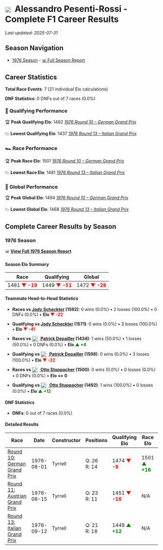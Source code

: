 # <img src="https://upload.wikimedia.org/wikipedia/commons/0/03/Flag_of_Italy.svg" alt="Italy" width="20" height="auto" style="vertical-align: middle; margin-right: 5px;" onerror="this.outerHTML='🇮🇹'; this.style.marginRight='5px';"/> Alessandro Pesenti-Rossi - Complete F1 Career Results

*Last updated: 2025-07-31*

## Season Navigation

- [1976 Season](#1976-season) - [📊 Full Season Report](../seasons/1976-season-report)

## Career Statistics

**Total Race Events**: 7 (21 individual Elo calculations)

**DNF Statistics**: 0 DNFs out of 7 races (0.0%)

### 🏁 Qualifying Performance

🏆 **Peak Qualifying Elo**: 1482
   *[1976 Round 10 – German Grand Prix](../seasons/1976-season-report#round-10-german-grand-prix)*

📉 **Lowest Qualifying Elo**: 1437
   *[1976 Round 13 – Italian Grand Prix](../seasons/1976-season-report#round-13-italian-grand-prix)*

### 🏎️ Race Performance

🏆 **Peak Race Elo**: 1501
   *[1976 Round 10 – German Grand Prix](../seasons/1976-season-report#round-10-german-grand-prix)*

📉 **Lowest Race Elo**: 1481
   *[1976 Round 13 – Italian Grand Prix](../seasons/1976-season-report#round-13-italian-grand-prix)*

### 🌟 Global Performance

🏆 **Peak Global Elo**: 1494
   *[1976 Round 10 – German Grand Prix](../seasons/1976-season-report#round-10-german-grand-prix)*

📉 **Lowest Global Elo**: 1468
   *[1976 Round 13 – Italian Grand Prix](../seasons/1976-season-report#round-13-italian-grand-prix)*


## Complete Career Results by Season

### 1976 Season

📊 **[View Full 1976 Season Report](../seasons/1976-season-report)**

#### Season Elo Summary

| Race | Qualifying | Global |
|------|------------|--------|
| 1481 **<span style="color: red;">▼ -19</span>** | 1449 **<span style="color: red;">▼ -51</span>** | 1472 **<span style="color: red;">▼ -28</span>** |

#### Teammate Head-to-Head Statistics

- **Races vs [Jody Scheckter](jody-scheckter) (1592)**: 0 wins (0.0%) • 2 losses (100.0%) • 0 DNFs (0.0%) • **Elo **<span style="color: red;">▼ -22</span>****
- **Qualifying vs [Jody Scheckter](jody-scheckter) (1571)**: 0 wins (0.0%) • 3 losses (100.0%) • **Elo **<span style="color: red;">▼ -41</span>****

- **Races vs [<img src="https://upload.wikimedia.org/wikipedia/commons/c/c3/Flag_of_France.svg" alt="France" width="20" height="auto" style="vertical-align: middle; margin-right: 5px;" onerror="this.outerHTML='🇫🇷'; this.style.marginRight='5px';"/> Patrick Depailler](patrick-depailler) (1434)**: 1 wins (50.0%) • 1 losses (50.0%) • 0 DNFs (0.0%) • **Elo **<span style="color: green;">▲ +4</span>****
- **Qualifying vs [<img src="https://upload.wikimedia.org/wikipedia/commons/c/c3/Flag_of_France.svg" alt="France" width="20" height="auto" style="vertical-align: middle; margin-right: 5px;" onerror="this.outerHTML='🇫🇷'; this.style.marginRight='5px';"/> Patrick Depailler](patrick-depailler) (1598)**: 0 wins (0.0%) • 3 losses (100.0%) • **Elo **<span style="color: red;">▼ -22</span>****

- **Races vs [<img src="https://upload.wikimedia.org/wikipedia/commons/4/41/Flag_of_Austria.svg" alt="Austria" width="20" height="auto" style="vertical-align: middle; margin-right: 5px;" onerror="this.outerHTML='🇦🇹'; this.style.marginRight='5px';"/> Otto Stuppacher](otto-stuppacher) (1500)**: 0 wins (0.0%) • 0 losses (0.0%) • 0 DNFs (0.0%) • **Elo ↔ 0**
- **Qualifying vs [<img src="https://upload.wikimedia.org/wikipedia/commons/4/41/Flag_of_Austria.svg" alt="Austria" width="20" height="auto" style="vertical-align: middle; margin-right: 5px;" onerror="this.outerHTML='🇦🇹'; this.style.marginRight='5px';"/> Otto Stuppacher](otto-stuppacher) (1492)**: 1 wins (100.0%) • 0 losses (0.0%) • **Elo **<span style="color: green;">▲ +12</span>****


#### DNF Statistics

- **DNFs**: 0 out of 7 races (0.0%)

#### Detailed Results

| Race | Date | Constructor | Positions | Qualifying Elo | Race Elo | Global Elo | Teammate |
|------|------|-------------|-----------|----------------|----------|------------|----------|
| [Round 10: German Grand Prix](../seasons/1976-season-report#round-10-german-grand-prix) | 1976-08-01 | Tyrrell | Q: 26<br/>R: 14 | 1474 **<span style="color: red;">▼ -8</span>** | 1501 **<span style="color: green;">▲ +16</span>** | 1494 **<span style="color: green;">▲ +9</span>** | [Jody Scheckter](jody-scheckter)<br/>Q: 8<br/>R: 2 |
| [Round 11: Austrian Grand Prix](../seasons/1976-season-report#round-11-austrian-grand-prix) | 1976-08-15 | Tyrrell | Q: 23<br/>R: 11 | 1451 **<span style="color: red;">▼ -16</span>** | N/A | 1486 **<span style="color: red;">▼ -5</span>** | [<img src="https://upload.wikimedia.org/wikipedia/commons/c/c3/Flag_of_France.svg" alt="France" width="20" height="auto" style="vertical-align: middle; margin-right: 5px;" onerror="this.outerHTML='🇫🇷'; this.style.marginRight='5px';"/> Patrick Depailler](patrick-depailler)<br/>Q: 13<br/>R: DNF |
| [Round 13: Italian Grand Prix](../seasons/1976-season-report#round-13-italian-grand-prix) | 1976-09-12 | Tyrrell | Q: 21<br/>R: 18 | 1449 **<span style="color: green;">▲ +12</span>** | N/A | 1472 **<span style="color: green;">▲ +4</span>** | [Jody Scheckter](jody-scheckter)<br/>Q: 2<br/>R: 5 |

